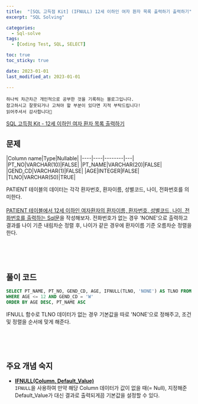 ```yaml
---
title:  "[SQL 고득점 Kit] (IFNULL) 12세 이하인 여자 환자 목록 출력하기 출력하기" 
excerpt: "SQL Solving"

categories:
  - Sql-solve
tags:
  - [Coding Test, SQL, SELECT]

toc: true
toc_sticky: true

date: 2023-01-01
last_modified_at: 2023-01-01

---
```

```
하나씩 차근차근 개인적으로 공부한 것을 기록하는 블로그입니다.
참고하시고 잘못되거나 고쳐야 할 부분이 있다면 지적 부탁드립니다!
읽어주셔서 감사합니다🙂
```

[SQL 고득점 Kit - 12세 이하인 여자 환자 목록 출력하기](https://school.programmers.co.kr/learn/courses/30/lessons/132201)

## 문제

|Column name|Type|Nullable|
|----|----|--------|---|
|PT_NO|VARCHAR(10)|FALSE|
|PT_NAME|VARCHAR(20)|FALSE|
|GEND_CD|VARCHAR(1)|FALSE|
|AGE|INTEGER|FALSE|
|TLNO|VARCHAR(50)|TRUE|


PATIENT 테이블의 데이터는 각각 환자번호, 환자이름, 성별코드, 나이, 전화번호를 의미한다.
<br><br>
<u>PATIENT 테이블에서 12세 이하인 여자환자의 환자이름, 환자번호, 성별코드, 나이, 전화번호를 출력하는 Sql문</u>을 작성해보자. 전화번호가 없는 경우 'NONE'으로 출력하고 결과를 나이 기준 내림차순 정렬 후, 나이가 같은 경우에 환자이름 기준 오름차순 정렬을 한다.

<br><br><br>

## 풀이 코드
```sql
SELECT PT_NAME, PT_NO, GEND_CD, AGE, IFNULL(TLNO, 'NONE') AS TLNO FROM PATIENT 
WHERE AGE <= 12 AND GEND_CD = 'W' 
ORDER BY AGE DESC, PT_NAME ASC
```
IFNULL 함수로 TLNO 데이터가 없는 경우 기본값을 따로 'NONE'으로 정해주고, 조건 및 정렬을 순서에 맞게 해준다. 


<br><br><br>

## 주요 개념 숙지

- **<u>IFNULL(Column, Default_Value)</u>**<br>
`IFNULL`을 사용하여 만약 해당 Column 데이터가 값이 없을 때(= Null), 지정해준 Default_Value가 대신 결과로 출력되게끔 기본값을 설정할 수 있다.


<br><br><br>